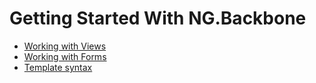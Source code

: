 # Getting Started With NG.Backbone

* [Working with Views](./gettingstarted/view.md)
* [Working with Forms](./gettingstarted/formview.md)
* [Template syntax](./gettingstarted/template.md)

